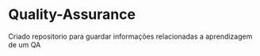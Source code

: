 # Quality-Assurance

Criado repositorio para guardar informações relacionadas a aprendizagem de um QA
